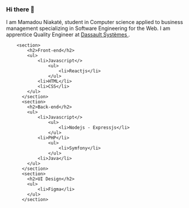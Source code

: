 ### Hi there 👋
I am Mamadou Niakaté, student in Computer science applied to business management specializing in Software Engineering for the Web. I am apprentice Quality Engineer at <a href="https://www.3ds.com/" target="_blank">
    Dassault Systèmes
  </a>.

        <section>
            <h2>Front-end</h2>
            <ul>
                <li>Javascript</>
                    <ul>
                        <li>Reactjs</li>
                    </ul>
                <li>HTML</li>
                <li>CSS</li>
            </ul>
          </section>
          <section>
            <h2>Back-end</h2>
            <ul>
                <li>Javascript</>
                    <ul>
                        <li>Nodejs - Expressjs</li>
                    </ul>
                <li>PHP</li>
                    <ul>
                        <li>Symfony</li>
                    </ul>
                <li>Java</li>
            </ul>
          </section>
          <section>
            <h2>UI Design</h2>
            <ul>
                <li>Figma</li>
            </ul>
          </section>
<!--
**mamadou-niakate/mamadou-niakate** is a ✨ _special_ ✨ repository because its `README.md` (this file) appears on your GitHub profile.

Here are some ideas to get you started:

- 🔭 I’m currently working on ...
- 🌱 I’m currently learning ...
- 👯 I’m looking to collaborate on ...
- 🤔 I’m looking for help with ...
- 💬 Ask me about ...
- 📫 How to reach me: ...
- 😄 Pronouns: ...
- ⚡ Fun fact: ...
-->
